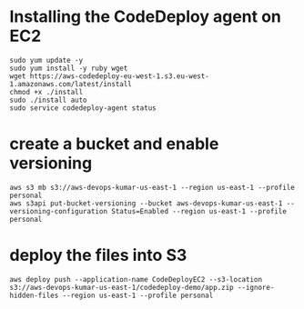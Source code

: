 
# Installing the CodeDeploy agent on EC2
```
sudo yum update -y
sudo yum install -y ruby wget
wget https://aws-codedeploy-eu-west-1.s3.eu-west-1.amazonaws.com/latest/install
chmod +x ./install
sudo ./install auto
sudo service codedeploy-agent status
```


# create a bucket and enable versioning
```
aws s3 mb s3://aws-devops-kumar-us-east-1 --region us-east-1 --profile personal
aws s3api put-bucket-versioning --bucket aws-devops-kumar-us-east-1 --versioning-configuration Status=Enabled --region us-east-1 --profile personal
```

# deploy the files into S3
```
aws deploy push --application-name CodeDeployEC2 --s3-location s3://aws-devops-kumar-us-east-1/codedeploy-demo/app.zip --ignore-hidden-files --region us-east-1 --profile personal
```